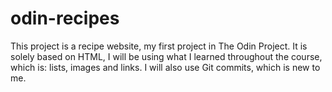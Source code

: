 # odin-recipes
This project is a recipe website, my first project in The Odin Project. It is solely based on HTML, I will be using what I learned throughout the course, which is: lists, images and links. I will also use Git commits, which is new to me.